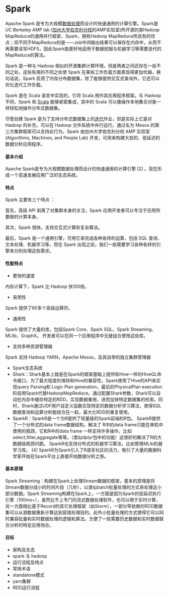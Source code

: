 # Spark

Apache Spark 是专为大规模[数据处理](https://baike.baidu.com/item/数据处理/944504)而设计的快速通用的计算引擎。Spark是UC Berkeley AMP lab ([加州大学伯克利分校](https://baike.baidu.com/item/加州大学伯克利分校/3755024)的AMP实验室)所开源的类Hadoop MapReduce的通用并行框架，Spark，拥有Hadoop MapReduce所具有的优点；但不同于MapReduce的是——Job中间输出结果可以保存在内存中，从而不再需要读写HDFS，因此Spark能更好地适用于数据挖掘与机器学习等需要迭代的MapReduce的算法。

Spark 是一种与 Hadoop 相似的开源集群计算环境，但是两者之间还存在一些不同之处，这些有用的不同之处使 Spark 在某些工作负载方面表现得更加优越，换句话说，Spark 启用了内存分布数据集，除了能够提供交互式查询外，它还可以优化迭代工作负载。

Spark 是在 Scala 语言中实现的，它将 Scala 用作其应用程序框架。与 Hadoop 不同，Spark 和 [Scala](https://baike.baidu.com/item/Scala/2462287) 能够紧密集成，其中的 Scala 可以像操作本地集合对象一样轻松地操作分布式数据集。

尽管创建 Spark 是为了支持分布式数据集上的[迭代](https://baike.baidu.com/item/迭代/8415523)作业，但是实际上它是对 Hadoop 的补充，可以在 Hadoop 文件系统中并行运行。通过名为 Mesos 的第三方集群框架可以支持此行为。Spark 由加州大学伯克利分校 AMP 实验室 (Algorithms, Machines, and People Lab) 开发，可用来构建大型的、低延迟的数据分析应用程序。

#### 基本介绍

 Apache Spark是专为大规模数据处理而设计的快速通用的计算引擎 [2] 。现在形成一个高速发展应用广泛的生态系统。 

#### 特点

Spark 主要有三个特点 ：

首先，高级 API 剥离了对集群本身的关注，Spark 应用开发者可以专注于应用所要做的计算本身。

其次，Spark 很快，支持交互式计算和复杂算法。

最后，Spark 是一个通用引擎，可用它来完成各种各样的运算，包括 SQL 查询、文本处理、机器学习等，而在 Spark 出现之前，我们一般需要学习各种各样的引擎来分别处理这些需求。

#### 性能特点

- 更快的速度

内存计算下，Spark 比 Hadoop 快100倍。

- 易用性

Spark 提供了80多个高级运算符。

- 通用性

Spark 提供了大量的库，包括Spark Core、Spark SQL、Spark Streaming、MLlib、GraphX。 开发者可以在同一个应用程序中无缝组合使用这些库。

- 支持多种资源管理器

Spark 支持 Hadoop YARN，Apache Mesos，及其自带的独立集群管理器

- Spark生态系统
- Shark：Shark基本上就是在Spark的框架基础上提供和Hive一样的HiveQL命令接口，为了最大程度的保持和Hive的兼容性，Spark使用了Hive的API来实现query Parsing和 Logic Plan generation，最后的PhysicalPlan execution阶段用Spark代替HadoopMapReduce。通过配置Shark参数，Shark可以自动在内存中缓存特定的RDD，实现数据重用，进而加快特定数据集的检索。同时，Shark通过UDF用户自定义函数实现特定的数据分析学习算法，使得SQL数据查询和运算分析能结合在一起，最大化RDD的重复使用。
- SparkR：SparkR是一个为R提供了轻量级的Spark前端的R包。 SparkR提供了一个分布式的data frame数据结构，解决了 R中的data frame只能在单机中使用的瓶颈，它和R中的data frame 一样支持许多操作，比如select,filter,aggregate等等。（类似dplyr包中的功能）这很好的解决了R的大数据级瓶颈问题。 SparkR也支持分布式的机器学习算法，比如使用MLib机器学习库。 [4] SparkR为Spark引入了R语言社区的活力，吸引了大量的数据科学家开始在Spark平台上直接开始数据分析之旅。

#### 基本原理

 Spark Streaming：构建在Spark上处理Stream数据的框架，基本的原理是将Stream数据分成小的时间片段（几秒），以类似batch批量处理的方式来处理这小部分数据。Spark Streaming构建在Spark上，一方面是因为Spark的低延迟执行引擎（100ms+），虽然比不上专门的流式数据处理软件，也可以用于实时计算，另一方面相比基于Record的其它处理框架（如Storm），一部分窄依赖的RDD数据集可以从源数据重新计算达到容错处理目的。此外小批量处理的方式使得它可以同时兼容批量和实时数据处理的逻辑和算法。方便了一些需要历史数据和实时数据联合分析的特定应用场合。





#### 目标 

- 架构及生态
- spark 与 hadoop
- 运行流程及特点
- 常用术语
- standalone模式
- yarn集群
- RDD运行流程

